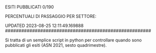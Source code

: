 ESITI PUBBLICATI 0/190 

PERCENTUALI DI PASSAGGIO PER SETTORE:

UPDATED 2023-08-25 12:11:49.169888
###################################################### 

Si tratta di un semplice script in python per controllare quando sono pubblicati gli esiti (ASN 2021, sesto quadrimestre).


